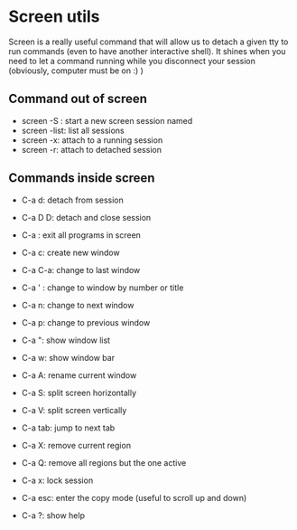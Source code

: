 # Screen utils

Screen is a really useful command that will allow us to detach a given tty to run commands (even to have another interactive shell). It shines when you need to let a command running while you disconnect your session (obviously, computer must be on :) )

## Command out of screen

- screen -S <name>: start a new screen session named <name>
- screen -list: list all sessions
- screen -x: attach to a running session
- screen -r: attach to detached session

## Commands inside screen

- C-a d: detach from session
- C-a D D: detach and close session
- C-a \: exit all programs in screen
- C-a c: create new window
- C-a C-a: change to last window
- C-a ' <number or title>: change to window by number or title
- C-a n: change to next window
- C-a p: change to previous window
- C-a ": show window list
- C-a w: show window bar
- C-a A: rename current window

- C-a S: split screen horizontally
- C-a V: split screen vertically
- C-a tab: jump to next tab
- C-a X: remove current region
- C-a Q: remove all regions but the one active
- C-a x: lock session

- C-a esc: enter the copy mode (useful to scroll up and down)
- C-a ?: show help
